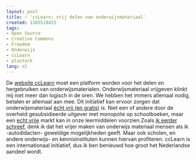 ```yaml
---
layout: post
title: ! 'ccLearn: vrij delen van onderwijsmateriaal'
created: 1185518415
tags:
- Open Source
- Creative Commons
- Freedom
- Onderwijs
- ccLearn
- plasterk
lang: nl
---
```

De [website ccLearn](http://learn.creativecommons.org/) moet een platform worden voor het delen en hergebruiken van onderwijsmaterialen. Onderwijsmateriaal vrijgeven klinkt mij niet meer dan logisch in de oren. We hebben het immers allemaal nodig, betalen er allemaal aan mee. Dit initiatief kan ervoor zorgen dat onderwijsmateriaal [écht vrij (en gratis)](http://www.elsevier.nl/opinie/weblog/asp/artnr/138191/index.html) is. Niet een of andere door de overheid gesubsidieerde uitgever met monopolie op schoolboeken, maar een [echt vrije](http://www.gnu.org/philosophy/free-sw.html) markt kan in onze leermiddelen voorzien.Zoals [ik eerder schreef](http://www.erwinblom.nl/2007/05/11/input-gezocht-voor-gesprek-met-de-minister-20/#comment-2822), denk ik dat het vrijer maken van onderwijs materiaal mensen als ik -autodidacten- geweldige mogelijkheden geeft. Maar ook scholen, en andere onderwijs- en kennisinstituten kunnen hiervan profiteren. ccLearn is een internationaal initiatief, dus ik ben benieuwd hoe groot het Nederlandse aandeel wordt.
